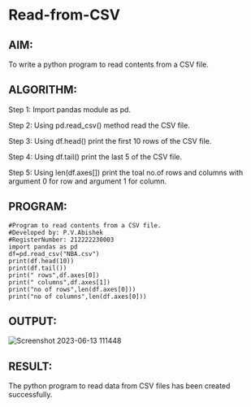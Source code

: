 # Read-from-CSV

## AIM:
To write a python program to read contents from a CSV file.

## ALGORITHM:
Step 1:
Import pandas module as pd.

Step 2:
Using pd.read_csv() method read the CSV file.

Step 3:
Using df.head() print the first 10 rows of the CSV file.

Step 4:
Using df.tail() print the last 5 of the CSV file.

Step 5:
Using len(df.axes[]) print the toal no.of rows and columns with argument 0 for row and argument 1 for column.

## PROGRAM:
```
#Program to read contents from a CSV file.
#Developed by: P.V.Abishek
#RegisterNumber: 212222230003
import pandas as pd
df=pd.read_csv("NBA.csv")
print(df.head(10))
print(df.tail())
print(" rows",df.axes[0])
print(" columns",df.axes[1])
print("no of rows",len(df.axes[0]))
print("no of columns",len(df.axes[0]))
```
## OUTPUT:
![Screenshot 2023-06-13 111448](https://github.com/pvabishek/Read-from-CSV/assets/119405626/eeffdd10-50d7-4b82-b676-272dd841cd06)

## RESULT:
The python program to read data from CSV files has been created successfully.
